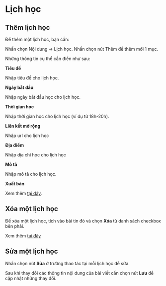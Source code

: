 # Lịch học

## Thêm lịch học

Để thêm một lịch học, bạn cần:

Nhấn chọn Nội dung -> Lịch học. Nhấn chọn nút Thêm để thêm mới 1 mục.

Những thông tin cụ thể cần điền như sau:

**Tiêu đề**

Nhập tiêu đề cho lịch học.

**Ngày bắt đầu**

Nhập ngày bắt đầu học cho lịch học.

**Thời gian học**

Nhập thời gian học cho lịch học (ví dụ từ 18h-20h).

**Liên kết mở rộng**

Nhập url cho lịch học

**Địa điểm**

Nhập dịa chỉ học cho lịch học

**Mô tả**

Nhập mô tả cho lịch học.

**Xuất bản**

Xem thêm [tại đây](https://mkmate.osd.vn/docs/common/logic#tr%E1%BA%A1ng-th%C3%A1i-v%C3%A0-xu%E1%BA%A5t-b%E1%BA%A3n). 

## Xóa một lịch học

Để xóa một lịch học, tích vào bài tin đó và chọn **Xóa** từ danh sách checkbox bên phải.

Xem thêm [tại đây](https://mkmate.osd.vn/docs/common/logic#x%C3%B3a-c%C3%A1c-m%E1%BB%A5c-c%C3%A1c-th%C3%A0nh-ph%E1%BA%A7n-th%C3%B4ng-tin)

## Sửa một lịch học

Nhấn chọn nút **Sửa** ở trường thao tác tại mỗi lịch học để sửa.

Sau khi thay đổi các thông tin nội dung của bài viết cần chọn nút **Lưu** để cập nhật những thay đổi.